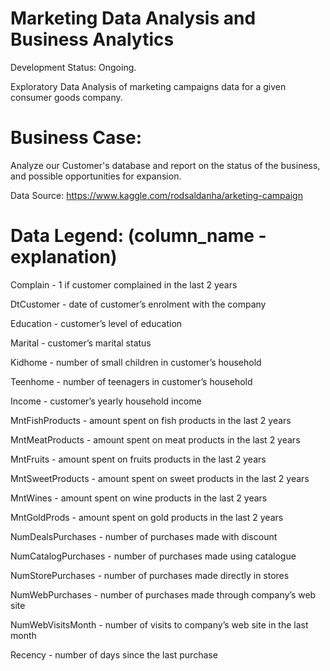# Marketing Data Analysis and Business Analytics

Development Status: Ongoing.

Exploratory Data Analysis of marketing campaigns data for a given consumer goods company.

# Business Case:
Analyze our Customer's database and report on the status of the business, and possible opportunities for expansion.



Data Source: https://www.kaggle.com/rodsaldanha/arketing-campaign

# Data Legend: (column_name - explanation)

Complain - 1 if customer complained in the last 2 years

DtCustomer - date of customer’s enrolment with the company

Education - customer’s level of education

Marital - customer’s marital status

Kidhome - number of small children in customer’s household

Teenhome - number of teenagers in customer’s household

Income - customer’s yearly household income

MntFishProducts - amount spent on fish products in the last 2 years

MntMeatProducts - amount spent on meat products in the last 2 years

MntFruits - amount spent on fruits products in the last 2 years

MntSweetProducts - amount spent on sweet products in the last 2 years

MntWines - amount spent on wine products in the last 2 years

MntGoldProds - amount spent on gold products in the last 2 years

NumDealsPurchases - number of purchases made with discount

NumCatalogPurchases - number of purchases made using catalogue

NumStorePurchases - number of purchases made directly in stores

NumWebPurchases - number of purchases made through company’s web site

NumWebVisitsMonth - number of visits to company’s web site in the last month

Recency - number of days since the last purchase



